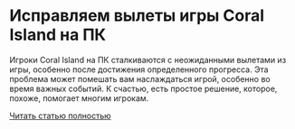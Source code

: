 # Исправляем вылеты игры Coral Island на ПК



Игроки Coral Island на ПК сталкиваются с неожиданными вылетами из игры, особенно после достижения определенного прогресса. Эта проблема может помешать вам наслаждаться игрой, особенно во время важных событий. К счастью, есть простое решение, которое, похоже, помогает многим игрокам.

[Читать статью полностью](https://xyberbara.com/gaming/ispravlyayem-vylety-igry-coral-island-na-pc/)
